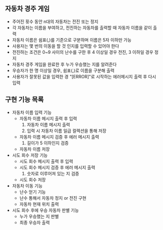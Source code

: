 ## 자동차 경주 게임
- 주어진 횟수 동안 n대의 자동차는 전진 또는 정지
- 각 자동차는 이름을 부여하고, 전진하는 자동차를 출력할 때 자동차 이름을 같이 출력
- 자동차 이름은 쉼표(,)를 기준으로 구분하며 이름은 5자 이하만 가능
- 사용자는 몇 번의 이동을 할 것 인지를 입력할 수 있어야 한다
- 전진하는 조건은 0~9 사이의 난수를 구한 후 4 이상일 경우 전진, 3 이하일 경우 정지
- 자동차 경주 게임을 완료한 후 누가 우승했는 지를 알려준다
- 우승자가 한 명 이상일 경우, 쉼표(,)로 이름을 구분해 출력
- 사용자가 잘못된 값을 입력한 경 "[ERROR]"로 시작하는 에러메시지 출력 후 다시 입력

## 구현 기능 목록
- 자동차 이름 입력 기능
    - 자동차 이름 메시지 출력 후 입력
        1. 자동차 이름 메시지 출력
        2. 입력 시 자동차 이름 일급 컬렉션을 통해 저장
    - 자동차 이름 메시지 검증 후 에러 메시지 출력
        1. 길이가 5 이하인지 검증
    - 자동차 이름 저장
- 시도 회수 저장 기능
    - 시도 회수 메시지 출력 후 입력
    - 시도 회수 메시지 검증 후 에러 메시지 출력
        1. 숫자로 이루어져 있는 지 검증
    - 시도 회수 저장
- 자동차 이동 기능
    - 난수 얻기 기능
    - 난수 통해서 자동차 정지 or 전진 구현
    - 자동차 현재 위치 출력
- 시도 회수 후에 우승 자동차 판별 기능
    - 누가 우승했는 지 판별
    - 최종 우승자 출력
